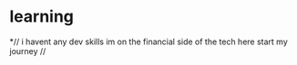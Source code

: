 # learning
*// i havent any dev skills
im on the financial side of the tech
here start my journey
//
